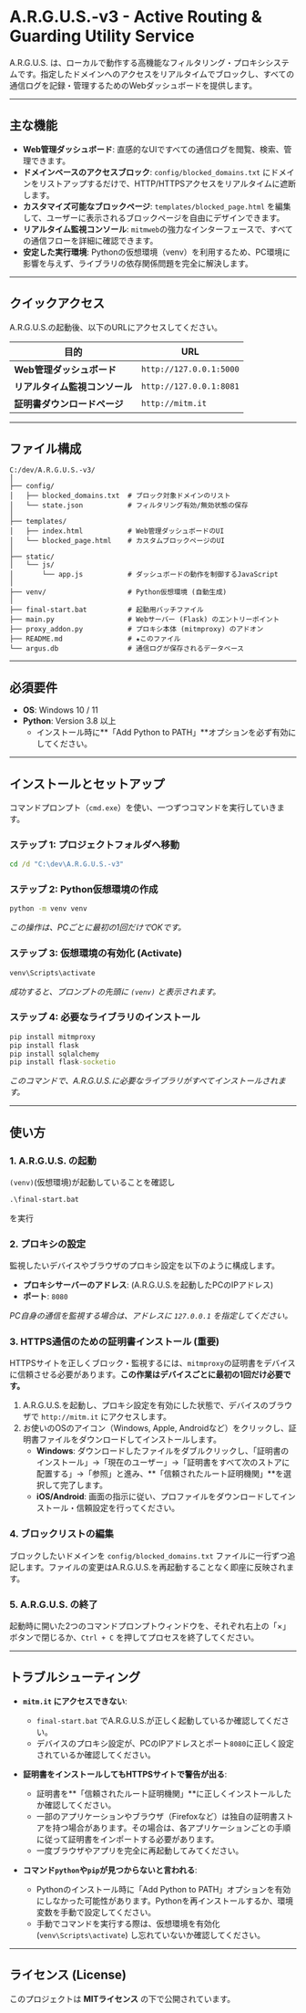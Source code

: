 # A.R.G.U.S.-v3 - Active Routing & Guarding Utility Service

A.R.G.U.S. は、ローカルで動作する高機能なフィルタリング・プロキシシステムです。指定したドメインへのアクセスをリアルタイムでブロックし、すべての通信ログを記録・管理するためのWebダッシュボードを提供します。

---

## 主な機能

-   **Web管理ダッシュボード**: 直感的なUIですべての通信ログを閲覧、検索、管理できます。
-   **ドメインベースのアクセスブロック**: `config/blocked_domains.txt` にドメインをリストアップするだけで、HTTP/HTTPSアクセスをリアルタイムに遮断します。
-   **カスタマイズ可能なブロックページ**: `templates/blocked_page.html` を編集して、ユーザーに表示されるブロックページを自由にデザインできます。
-   **リアルタイム監視コンソール**: `mitmweb`の強力なインターフェースで、すべての通信フローを詳細に確認できます。
-   **安定した実行環境**: Pythonの仮想環境（venv）を利用するため、PC環境に影響を与えず、ライブラリの依存関係問題を完全に解決します。

---

## クイックアクセス

A.R.G.U.S.の起動後、以下のURLにアクセスしてください。

| 目的                  | URL                               |
| --------------------- | --------------------------------- |
| **Web管理ダッシュボード** | `http://127.0.0.1:5000`           |
| **リアルタイム監視コンソール** | `http://127.0.0.1:8081`           |
| **証明書ダウンロードページ** | `http://mitm.it`                  |

---

## ファイル構成

````
C:/dev/A.R.G.U.S.-v3/
│
├── config/
│   ├── blocked_domains.txt  # ブロック対象ドメインのリスト
│   └── state.json           # フィルタリング有効/無効状態の保存
│
├── templates/
│   ├── index.html           # Web管理ダッシュボードのUI
│   └── blocked_page.html    # カスタムブロックページのUI
│
├── static/
│   └── js/
│       └── app.js           # ダッシュボードの動作を制御するJavaScript
│
├── venv/                    # Python仮想環境 (自動生成)
│
├── final-start.bat          # 起動用バッチファイル
├── main.py                  # Webサーバー (Flask) のエントリーポイント
├── proxy_addon.py           # プロキシ本体 (mitmproxy) のアドオン
├── README.md                # ★このファイル
└── argus.db                 # 通信ログが保存されるデータベース
````
---

## 必須要件

-   **OS**: Windows 10 / 11
-   **Python**: Version 3.8 以上
    -   インストール時に**「Add Python to PATH」**オプションを必ず有効にしてください。

---

## インストールとセットアップ

コマンドプロンプト（`cmd.exe`）を使い、一つずつコマンドを実行していきます。

### ステップ 1: プロジェクトフォルダへ移動

```cmd
cd /d "C:\dev\A.R.G.U.S.-v3"
```

### ステップ 2: Python仮想環境の作成

```cmd
python -m venv venv
```
*この操作は、PCごとに最初の1回だけでOKです。*

### ステップ 3: 仮想環境の有効化 (Activate)

```cmd
venv\Scripts\activate
```
*成功すると、プロンプトの先頭に `(venv)` と表示されます。*

### ステップ 4: 必要なライブラリのインストール

```cmd
pip install mitmproxy
pip install flask
pip install sqlalchemy
pip install flask-socketio 
```
*このコマンドで、A.R.G.U.S.に必要なライブラリがすべてインストールされます。*

---

## 使い方

### 1. A.R.G.U.S. の起動

`(venv)`(仮想環境)が起動していることを確認し
````cmd
.\final-start.bat
````
を実行 

### 2. プロキシの設定

監視したいデバイスやブラウザのプロキシ設定を以下のように構成します。

-   **プロキシサーバーのアドレス**: (A.R.G.U.S.を起動したPCのIPアドレス)
-   **ポート**: `8080`

*PC自身の通信を監視する場合は、アドレスに `127.0.0.1` を指定してください。*

### 3. HTTPS通信のための証明書インストール (重要)

HTTPSサイトを正しくブロック・監視するには、`mitmproxy`の証明書をデバイスに信頼させる必要があります。**この作業はデバイスごとに最初の1回だけ必要です。**

1.  A.R.G.U.S.を起動し、プロキシ設定を有効にした状態で、デバイスのブラウザで `http://mitm.it` にアクセスします。
2.  お使いのOSのアイコン（Windows, Apple, Androidなど）をクリックし、証明書ファイルをダウンロードしてインストールします。
    -   **Windows**: ダウンロードしたファイルをダブルクリックし、「証明書のインストール」→「現在のユーザー」→「証明書をすべて次のストアに配置する」→「参照」と進み、**「信頼されたルート証明機関」**を選択して完了します。
    -   **iOS/Android**: 画面の指示に従い、プロファイルをダウンロードしてインストール・信頼設定を行ってください。

### 4. ブロックリストの編集

ブロックしたいドメインを `config/blocked_domains.txt` ファイルに一行ずつ追記します。ファイルの変更はA.R.G.U.S.を再起動することなく即座に反映されます。

### 5. A.R.G.U.S. の終了

起動時に開いた2つのコマンドプロンプトウィンドウを、それぞれ右上の「×」ボタンで閉じるか、`Ctrl + C` を押してプロセスを終了してください。

---

## トラブルシューティング

-   **`mitm.it` にアクセスできない**:
    -   `final-start.bat` でA.R.G.U.S.が正しく起動しているか確認してください。
    -   デバイスのプロキシ設定が、PCのIPアドレスとポート`8080`に正しく設定されているか確認してください。

-   **証明書をインストールしてもHTTPSサイトで警告が出る**:
    -   証明書を**「信頼されたルート証明機関」**に正しくインストールしたか確認してください。
    -   一部のアプリケーションやブラウザ（Firefoxなど）は独自の証明書ストアを持つ場合があります。その場合は、各アプリケーションごとの手順に従って証明書をインポートする必要があります。
    -   一度ブラウザやアプリを完全に再起動してみてください。

-   **コマンド`python`や`pip`が見つからないと言われる**:
    -   Pythonのインストール時に「Add Python to PATH」オプションを有効にしなかった可能性があります。Pythonを再インストールするか、環境変数を手動で設定してください。
    -   手動でコマンドを実行する際は、仮想環境を有効化 (`venv\Scripts\activate`) し忘れていないか確認してください。

---

## ライセンス (License)

このプロジェクトは **MITライセンス** の下で公開されています。
